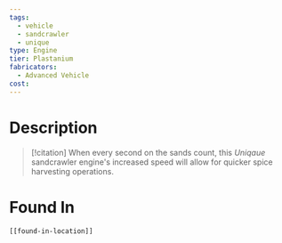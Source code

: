 ```yaml
---
tags:
  - vehicle
  - sandcrawler
  - unique
type: Engine
tier: Plastanium
fabricators:
  - Advanced Vehicle
cost:
---
```

# Description
> [!citation]
> When every second on the sands count, this *Uniqaue* sandcrawler engine's increased speed will allow for quicker spice harvesting operations.
# Found In
```meta-bind-embed
[[found-in-location]]
```